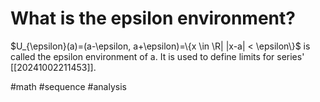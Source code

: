 # What is the epsilon environment?
$U_{\epsilon}(a)=(a-\epsilon, a+\epsilon)=\{x \in \R| |x-a| < \epsilon\}$ is called the epsilon environment of a.
It is used to define limits for series' [[20241002211453]].

#math #sequence #analysis